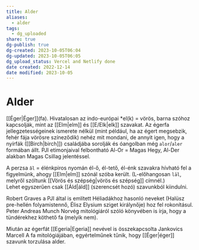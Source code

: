 ```yaml
---
title: Alder
aliases:
  - alder
tags:
  - dg_uploaded
share: true
dg-publish: true
dg-created: 2023-10-05T06:04
dg-updated: 2023-10-05T06:05
dg_upload_status: Vercel and Netlify done
date created: 2022-12-14
date modified: 2023-10-05
---
```


# Alder

[[Éger\|Éger]]\(fa). Hivatalosan az indo-európai \*el(k) = vörös, barna szóhoz kapcsolják, mint az [[Elm\|elm]] és [[E/Elk\|elk]] szavakat. Az égerfa jellegzetességeinek ismerete nélkül (mint például, ha az égert megsebzik, fehér fája vörösre színeződik) nehéz mit mondani, de annyit igen, hogy a nyírfák ([[Birch\|birch]]) családjába sorolják és óangolban még `alor`/`aler` formában állt. PJI etimonjaival felbontható Al-Or = Magas Hegy, Al-Der alakban Magas Csillag jelentéssel.  

A perzsa `âl` = élénkpiros nyomán él-ő, él-tető, él-énk szavakra hívható fel a figyelmünk, ahogy [[Elm\|elm]] szónál szóba került. (L-előhangosan `lāl`, melyről szóltunk [[Vörös és szépség\|vörös és szépség]] címnél.)  
Lehet egyszerűen csak [[Áld\|áld]] (szerencsét hozó) szavunkból kiindulni.  

Robert Graves a PJI által is említett Héliadákhoz hasonló neveket (Halüsz pre-hellén folyamistennő, Élisz Elysium sziget királynője) hoz fel rokonításul.  
Peter Andreas Munch Norvég mitológiáról szóló könyvében is írja, hogy a tündérekhez köthető fa (melyik nem).  

Miután az égerfát [[Egeria\|Egeria]] nevével is összekapcsolta Jankovics Marcell A fa mitológiájában, egyértelműnek tűnik, hogy [[Éger\|éger]] szavunk torzulása alder.  